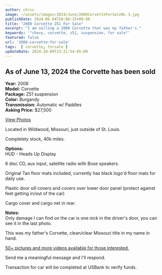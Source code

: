 ```yaml
---
author: chris
image: ~/assets/images/2024/June/2008CorvetteForSaleNL-3.jpg
publishDate: 2024-06-04T20:00:15+00:00
title: "2008 Corvette Z51 For Sale"
excerpt: "I am selling a 2008 Corvette that was my father's."
keywords: '"chevy, corvette, z51, suspension, for sale"'
featured: false
url: '2008-corvette-for-sale'
tags:  [ corvette, forsale ] 
updateDate: 2024-10-09T13:21:54-05:00
---
```


## As of June 13, 2024 the Corvette has been sold

**Year:** 2008  
**Model:** Corvette  
**Package:** Z51 suspension  
**Color:** Burgandy  
**Transmission:** Automatic w/ Paddles  
**Asking Price:** $27,500

[View Photos](https://www.flickr.com/photos/chammond/albums/72177720317613890)

Located in Wildwood, Missouri, just outside of St. Louis.

Completely stock, 40k miles.

**Options:**  
HUD - Heads Up Display

6 disc CD, aux input, satellite radio with Bose speakers.

Original Tan floor mats included, currently has black logo'd floor mats for daily use.

Plastic door sill covers and covers over lower door panel (protect against feet getting in/out of the car)

Cargo cover and cargo net in rear. 

**Notes:**  
Only damage I can find on the car is one nick in the driver's door, you can see it in the last photo.

This was my father's Corvette, clean/clear Missouri title in my name in hand. 

[50+ pictures and more videos available for those interested.](https://www.flickr.com/photos/chammond/albums/72177720317613890)

Send me a meaningful message and I'll respond.

Transaction for car will be completed at USBank to verify funds.
